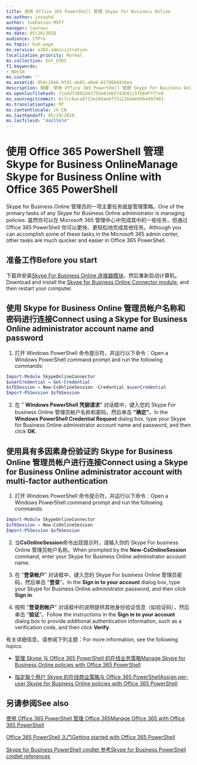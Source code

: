 ```yaml
---
title: 使用 Office 365 PowerShell 管理 Skype for Business Online
ms.author: josephd
author: JoeDavies-MSFT
manager: laurawi
ms.date: 05/28/2018
audience: ITPro
ms.topic: hub-page
ms.service: o365-administration
localization_priority: Normal
ms.collection: Ent_O365
f1.keywords:
- NOCSH
ms.custom: ''
ms.assetid: 054c16e6-9fd1-4e85-a0e6-81788b8410ea
description: 摘要：使用 Office 365 PowerShell 管理 Skype for Business Online 策略、每用户策略和会议设置。
ms.openlocfilehash: f1a5df3802d43755e81465743b81c5fbb9fff7e0
ms.sourcegitcommit: 6c7cc6aca8713e280ae6ff51226dde9db4497401
ms.translationtype: MT
ms.contentlocale: zh-CN
ms.lasthandoff: 05/29/2020
ms.locfileid: "44415934"
---
```

# <a name="manage-skype-for-business-online-with-office-365-powershell"></a><span data-ttu-id="041d2-103">使用 Office 365 PowerShell 管理 Skype for Business Online</span><span class="sxs-lookup"><span data-stu-id="041d2-103">Manage Skype for Business Online with Office 365 PowerShell</span></span>

<span data-ttu-id="041d2-104">Skype for Business Online 管理员的一项主要任务就是管理策略。</span><span class="sxs-lookup"><span data-stu-id="041d2-104">One of the primary tasks of any Skype for Business Online administrator is managing policies.</span></span> <span data-ttu-id="041d2-105">虽然你可以在 Microsoft 365 管理中心中完成其中的一些任务，但通过 Office 365 PowerShell 你可以更快、更轻松地完成其他任务。</span><span class="sxs-lookup"><span data-stu-id="041d2-105">Although you can accomplish some of these tasks in the Microsoft 365 admin center, other tasks are much quicker and easier in Office 365 PowerShell.</span></span> 

## <a name="before-you-start"></a><span data-ttu-id="041d2-106">准备工作</span><span class="sxs-lookup"><span data-stu-id="041d2-106">Before you start</span></span>

<span data-ttu-id="041d2-107">下载并安装[Skype For Business Online 连接器模块](https://www.microsoft.com/download/details.aspx?id=39366)，然后重新启动计算机。</span><span class="sxs-lookup"><span data-stu-id="041d2-107">Download and install the [Skype for Business Online Connector module](https://www.microsoft.com/download/details.aspx?id=39366), and then restart your computer.</span></span>


## <a name="connect-using-a-skype-for-business-online-administrator-account-name-and-password"></a><span data-ttu-id="041d2-108">使用 Skype for Business Online 管理员帐户名称和密码进行连接</span><span class="sxs-lookup"><span data-stu-id="041d2-108">Connect using a Skype for Business Online administrator account name and password</span></span>

1. <span data-ttu-id="041d2-109">打开 Windows PowerShell 命令提示符，并运行以下命令：</span><span class="sxs-lookup"><span data-stu-id="041d2-109">Open a Windows PowerShell command prompt and run the following commands:</span></span> 
    
  ```powershell
  Import-Module SkypeOnlineConnector
  $userCredential = Get-Credential
  $sfbSession = New-CsOnlineSession -Credential $userCredential
  Import-PSSession $sfbSession
  ```

2. <span data-ttu-id="041d2-110">在 " **Windows PowerShell 凭据请求**" 对话框中，键入您的 Skype For business Online 管理员帐户名称和密码，然后单击 **"确定"**。</span><span class="sxs-lookup"><span data-stu-id="041d2-110">In the **Windows PowerShell Credential Request** dialog box, type your Skype for Business Online administrator account name and password, and then click **OK**.</span></span>


## <a name="connect-using-a-skype-for-business-online-administrator-account-with-multi-factor-authentication"></a><span data-ttu-id="041d2-111">使用具有多因素身份验证的 Skype for Business Online 管理员帐户进行连接</span><span class="sxs-lookup"><span data-stu-id="041d2-111">Connect using a Skype for Business Online administrator account with multi-factor authentication</span></span>

1. <span data-ttu-id="041d2-112">打开 Windows PowerShell 命令提示符，并运行以下命令：</span><span class="sxs-lookup"><span data-stu-id="041d2-112">Open a Windows PowerShell command prompt and run the following commands:</span></span>

  ```powershell
  Import-Module SkypeOnlineConnector
  $sfbSession = New-CsOnlineSession
  Import-PSSession $sfbSession
  ```

2. <span data-ttu-id="041d2-113">当**CsOnlineSession**命令出现提示时，请输入你的 Skype For business Online 管理员帐户名称。</span><span class="sxs-lookup"><span data-stu-id="041d2-113">When prompted by the **New-CsOnlineSession** command, enter your Skype for Business Online administrator account name.</span></span>

3. <span data-ttu-id="041d2-114">在 "**登录帐户**" 对话框中，键入您的 Skype For business Online 管理员密码，然后单击 "**登录**"。</span><span class="sxs-lookup"><span data-stu-id="041d2-114">In the **Sign in to your account** dialog box, type your Skype for Business Online administrator password, and then click **Sign in**.</span></span>

4. <span data-ttu-id="041d2-115">按照 "**登录到帐户**" 对话框中的说明提供其他身份验证信息（如验证码），然后单击 "**验证**"。</span><span class="sxs-lookup"><span data-stu-id="041d2-115">Follow the instructions in the **Sign in to your account** dialog box to provide additional authentication information, such as a verification code, and then click **Verify**.</span></span>

<span data-ttu-id="041d2-116">有关详细信息，请参阅下列主题：</span><span class="sxs-lookup"><span data-stu-id="041d2-116">For more information, see the following topics:</span></span>
  
- [<span data-ttu-id="041d2-117">管理 Skype 与 Office 365 PowerShell 的在线业务策略</span><span class="sxs-lookup"><span data-stu-id="041d2-117">Manage Skype for Business Online policies with Office 365 PowerShell</span></span>](manage-skype-for-business-online-policies-with-office-365-powershell.md)
    
- [<span data-ttu-id="041d2-118">指定每个用户 Skype 的在线商业策略与 Office 365 PowerShell</span><span class="sxs-lookup"><span data-stu-id="041d2-118">Assign per-user Skype for Business Online policies with Office 365 PowerShell</span></span>](assign-per-user-skype-for-business-online-policies-with-office-365-powershell.md)
    
## <a name="see-also"></a><span data-ttu-id="041d2-119">另请参阅</span><span class="sxs-lookup"><span data-stu-id="041d2-119">See also</span></span>

[<span data-ttu-id="041d2-120">使用 Office 365 PowerShell 管理 Office 365</span><span class="sxs-lookup"><span data-stu-id="041d2-120">Manage Office 365 with Office 365 PowerShell</span></span>](manage-office-365-with-office-365-powershell.md)
  
[<span data-ttu-id="041d2-121">Office 365 PowerShell 入门</span><span class="sxs-lookup"><span data-stu-id="041d2-121">Getting started with Office 365 PowerShell</span></span>](getting-started-with-office-365-powershell.md)

[<span data-ttu-id="041d2-122">Skype for Business PowerShell cmdlet 参考</span><span class="sxs-lookup"><span data-stu-id="041d2-122">Skype for Business PowerShell cmdlet references</span></span>](https://docs.microsoft.com/powershell/module/skype/?view=skype-ps)

